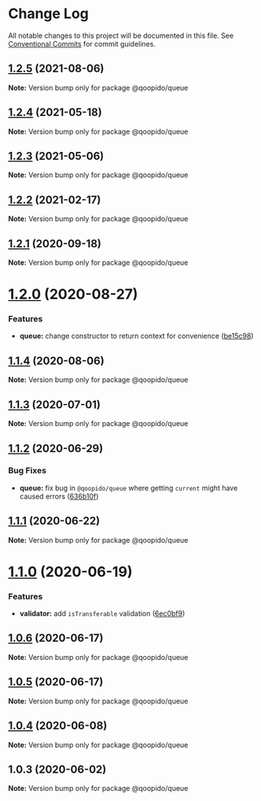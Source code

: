 # Change Log

All notable changes to this project will be documented in this file.
See [Conventional Commits](https://conventionalcommits.org) for commit guidelines.

## [1.2.5](https://github.com/dlueth/qoopido/compare/@qoopido/queue@1.2.4...@qoopido/queue@1.2.5) (2021-08-06)

**Note:** Version bump only for package @qoopido/queue





## [1.2.4](https://github.com/dlueth/qoopido/compare/@qoopido/queue@1.2.3...@qoopido/queue@1.2.4) (2021-05-18)

**Note:** Version bump only for package @qoopido/queue





## [1.2.3](https://github.com/dlueth/qoopido/compare/@qoopido/queue@1.2.2...@qoopido/queue@1.2.3) (2021-05-06)

**Note:** Version bump only for package @qoopido/queue





## [1.2.2](https://github.com/dlueth/qoopido/compare/@qoopido/queue@1.2.1...@qoopido/queue@1.2.2) (2021-02-17)

**Note:** Version bump only for package @qoopido/queue





## [1.2.1](https://github.com/dlueth/qoopido/compare/@qoopido/queue@1.2.0...@qoopido/queue@1.2.1) (2020-09-18)

**Note:** Version bump only for package @qoopido/queue





# [1.2.0](https://github.com/dlueth/qoopido/compare/@qoopido/queue@1.1.4...@qoopido/queue@1.2.0) (2020-08-27)


### Features

* **queue:** change constructor to return context for convenience ([be15c98](https://github.com/dlueth/qoopido/commit/be15c98b67de6f1c8708ed874e969e1af3836b2e))





## [1.1.4](https://github.com/dlueth/qoopido/compare/@qoopido/queue@1.1.3...@qoopido/queue@1.1.4) (2020-08-06)

**Note:** Version bump only for package @qoopido/queue





## [1.1.3](https://github.com/dlueth/qoopido/compare/@qoopido/queue@1.1.2...@qoopido/queue@1.1.3) (2020-07-01)

**Note:** Version bump only for package @qoopido/queue





## [1.1.2](https://github.com/dlueth/qoopido/compare/@qoopido/queue@1.1.1...@qoopido/queue@1.1.2) (2020-06-29)


### Bug Fixes

* **queue:** fix bug in `@qoopido/queue` where getting `current` might have caused errors ([636b10f](https://github.com/dlueth/qoopido/commit/636b10f240f67e4ddd742533994f7d45174f583f))





## [1.1.1](https://github.com/dlueth/qoopido/compare/@qoopido/queue@1.1.0...@qoopido/queue@1.1.1) (2020-06-22)

**Note:** Version bump only for package @qoopido/queue





# [1.1.0](https://github.com/dlueth/qoopido/compare/@qoopido/queue@1.0.6...@qoopido/queue@1.1.0) (2020-06-19)


### Features

* **validator:** add `isTransferable` validation ([6ec0bf9](https://github.com/dlueth/qoopido/commit/6ec0bf9d9966bf042cee4c977d4517399d1671b6))





## [1.0.6](https://github.com/dlueth/qoopido/compare/@qoopido/queue@1.0.5...@qoopido/queue@1.0.6) (2020-06-17)

**Note:** Version bump only for package @qoopido/queue





## [1.0.5](https://github.com/dlueth/qoopido/compare/@qoopido/queue@1.0.4...@qoopido/queue@1.0.5) (2020-06-17)

**Note:** Version bump only for package @qoopido/queue





## [1.0.4](https://github.com/dlueth/qoopido/compare/@qoopido/queue@1.0.3...@qoopido/queue@1.0.4) (2020-06-08)

**Note:** Version bump only for package @qoopido/queue





## 1.0.3 (2020-06-02)

**Note:** Version bump only for package @qoopido/queue
